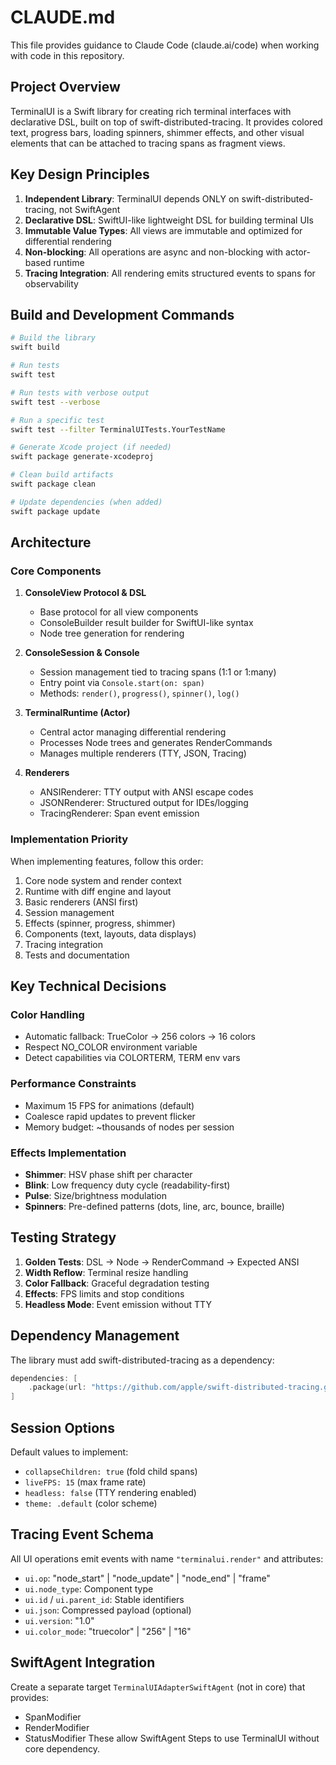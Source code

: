 # CLAUDE.md

This file provides guidance to Claude Code (claude.ai/code) when working with code in this repository.

## Project Overview

TerminalUI is a Swift library for creating rich terminal interfaces with declarative DSL, built on top of swift-distributed-tracing. It provides colored text, progress bars, loading spinners, shimmer effects, and other visual elements that can be attached to tracing spans as fragment views.

## Key Design Principles

1. **Independent Library**: TerminalUI depends ONLY on swift-distributed-tracing, not SwiftAgent
2. **Declarative DSL**: SwiftUI-like lightweight DSL for building terminal UIs
3. **Immutable Value Types**: All views are immutable and optimized for differential rendering
4. **Non-blocking**: All operations are async and non-blocking with actor-based runtime
5. **Tracing Integration**: All rendering emits structured events to spans for observability

## Build and Development Commands

```bash
# Build the library
swift build

# Run tests
swift test

# Run tests with verbose output
swift test --verbose

# Run a specific test
swift test --filter TerminalUITests.YourTestName

# Generate Xcode project (if needed)
swift package generate-xcodeproj

# Clean build artifacts
swift package clean

# Update dependencies (when added)
swift package update
```

## Architecture

### Core Components

1. **ConsoleView Protocol & DSL**
   - Base protocol for all view components
   - ConsoleBuilder result builder for SwiftUI-like syntax
   - Node tree generation for rendering

2. **ConsoleSession & Console**
   - Session management tied to tracing spans (1:1 or 1:many)
   - Entry point via `Console.start(on: span)`
   - Methods: `render()`, `progress()`, `spinner()`, `log()`

3. **TerminalRuntime (Actor)**
   - Central actor managing differential rendering
   - Processes Node trees and generates RenderCommands
   - Manages multiple renderers (TTY, JSON, Tracing)

4. **Renderers**
   - ANSIRenderer: TTY output with ANSI escape codes
   - JSONRenderer: Structured output for IDEs/logging
   - TracingRenderer: Span event emission

### Implementation Priority

When implementing features, follow this order:
1. Core node system and render context
2. Runtime with diff engine and layout
3. Basic renderers (ANSI first)
4. Session management
5. Effects (spinner, progress, shimmer)
6. Components (text, layouts, data displays)
7. Tracing integration
8. Tests and documentation

## Key Technical Decisions

### Color Handling
- Automatic fallback: TrueColor → 256 colors → 16 colors
- Respect NO_COLOR environment variable
- Detect capabilities via COLORTERM, TERM env vars

### Performance Constraints
- Maximum 15 FPS for animations (default)
- Coalesce rapid updates to prevent flicker
- Memory budget: ~thousands of nodes per session

### Effects Implementation
- **Shimmer**: HSV phase shift per character
- **Blink**: Low frequency duty cycle (readability-first)
- **Pulse**: Size/brightness modulation
- **Spinners**: Pre-defined patterns (dots, line, arc, bounce, braille)

## Testing Strategy

1. **Golden Tests**: DSL → Node → RenderCommand → Expected ANSI
2. **Width Reflow**: Terminal resize handling
3. **Color Fallback**: Graceful degradation testing
4. **Effects**: FPS limits and stop conditions
5. **Headless Mode**: Event emission without TTY

## Dependency Management

The library must add swift-distributed-tracing as a dependency:
```swift
dependencies: [
    .package(url: "https://github.com/apple/swift-distributed-tracing.git", from: "1.0.0")
]
```

## Session Options

Default values to implement:
- `collapseChildren: true` (fold child spans)
- `liveFPS: 15` (max frame rate)
- `headless: false` (TTY rendering enabled)
- `theme: .default` (color scheme)

## Tracing Event Schema

All UI operations emit events with name `"terminalui.render"` and attributes:
- `ui.op`: "node_start" | "node_update" | "node_end" | "frame"
- `ui.node_type`: Component type
- `ui.id` / `ui.parent_id`: Stable identifiers
- `ui.json`: Compressed payload (optional)
- `ui.version`: "1.0"
- `ui.color_mode`: "truecolor" | "256" | "16"

## SwiftAgent Integration

Create a separate target `TerminalUIAdapterSwiftAgent` (not in core) that provides:
- SpanModifier
- RenderModifier  
- StatusModifier
These allow SwiftAgent Steps to use TerminalUI without core dependency.